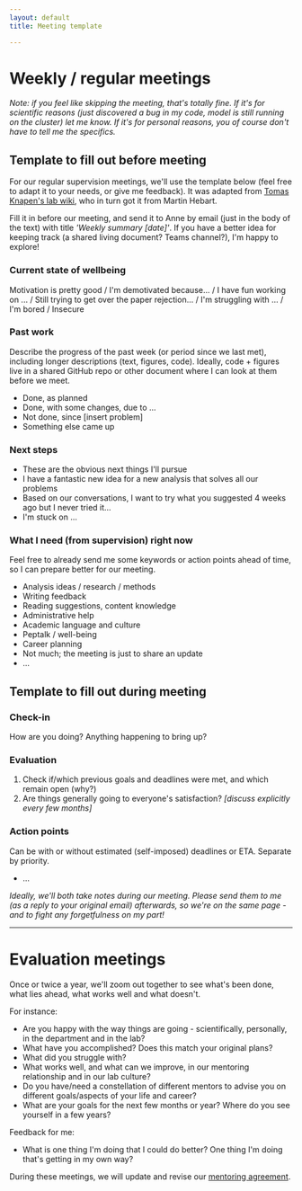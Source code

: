 ```yaml
---
layout: default
title: Meeting template

---
```


# Weekly / regular meetings

_Note: if you feel like skipping the meeting, that's totally fine. If it's for scientific reasons (just discovered a bug in my code, model is still running on the cluster) let me know. If it's for personal reasons, you of course don't have to tell me the specifics._

## Template to fill out before meeting
For our regular supervision meetings, we'll use the template below (feel free to adapt it to your needs, or give me feedback). It was adapted from [Tomas Knapen's lab wiki](https://github.com/tknapen/tknapen.github.io/wiki/Meeting-template), who in turn got it from Martin Hebart.

Fill it in before our meeting, and send it to Anne by email (just in the body of the text) with title _'Weekly summary [date]'_. If you have a better idea for keeping track (a shared living document? Teams channel?), I'm happy to explore!

### Current state of wellbeing
Motivation is pretty good / I'm demotivated because... / I have fun working on ... / Still trying to get over the paper rejection... / I'm struggling with ... / I'm bored / Insecure

### Past work
Describe the progress of the past week (or period since we last met), including longer descriptions (text, figures, code). Ideally, code + figures live in a shared GitHub repo or other document where I can look at them before we meet.

- Done, as planned
- Done, with some changes, due to ...
- Not done, since [insert problem]
- Something else came up

### Next steps
- These are the obvious next things I'll pursue
- I have a fantastic new idea for a new analysis that solves all our problems
- Based on our conversations, I want to try what you suggested 4 weeks ago but I never tried it...
- I'm stuck on ...

### What I need (from supervision) right now
Feel free to already send me some keywords or action points ahead of time, so I can prepare better for our meeting.
- Analysis ideas / research / methods
- Writing feedback
- Reading suggestions, content knowledge
- Administrative help
- Academic language and culture
- Peptalk / well-being
- Career planning
- Not much; the meeting is just to share an update
- ...

## Template to fill out during meeting 

### Check-in
How are you doing? Anything happening to bring up?

### Evaluation
1. Check if/which previous goals and deadlines were met, and which remain open (why?)
2. Are things generally going to everyone's satisfaction? _[discuss explicitly every few months]_

### Action points 
Can be with or without estimated (self-imposed) deadlines or ETA. Separate by priority.
- ...

_Ideally, we'll both take notes during our meeting. Please send them to me (as a reply to your original email) afterwards, so we're on the same page - and to fight any forgetfulness on my part!_

---

# Evaluation meetings
Once or twice a year, we'll zoom out together to see what's been done, what lies ahead, what works well and what doesn't. 

For instance:
- Are you happy with the way things are going - scientifically, personally, in the department and in the lab?
- What have you accomplished? Does this match your original plans?
- What did you struggle with?
- What works well, and what can we improve, in our mentoring relationship and in our lab culture? 
- Do you have/need a constellation of different mentors to advise you on different goals/aspects of your life and career?
- What are your goals for the next few months or year? Where do you see yourself in a few years?

Feedback for me:
- What is one thing I'm doing that I could do better? One thing I'm doing that's getting in my own way?

During these meetings, we will update and revise our [mentoring agreement](https://anne-urai.github.io/lab_wiki/MentoringAgreement.html). 